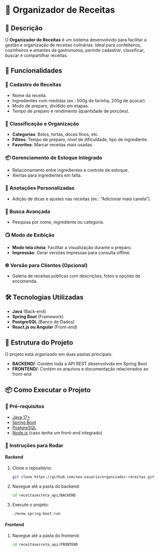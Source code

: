 # 🍰 Organizador de Receitas

## 📝 Descrição
O **Organizador de Receitas** é um sistema desenvolvido para facilitar a gestão e organização de receitas culinárias. Ideal para confeiteiros, cozinheiros e amantes da gastronomia, permite cadastrar, classificar, buscar e compartilhar receitas.

## 🚀 Funcionalidades

### 📌 Cadastro de Receitas
- Nome da receita.
- Ingredientes com medidas (ex.: 500g de farinha, 200g de açúcar).
- Modo de preparo, dividido em etapas.
- Tempo de preparo e rendimento (quantidade de porções).

### 📂 Classificação e Organização
- **Categorias**: Bolos, tortas, doces finos, etc.
- **Filtros**: Tempo de preparo, nível de dificuldade, tipo de ingrediente.
- **Favoritos**: Marcar receitas mais usadas.

### 📦 Gerenciamento de Estoque Integrado
- Relacionamento entre ingredientes e controle de estoque.
- Alertas para ingredientes em falta.

### 📝 Anotações Personalizadas
- Adição de dicas e ajustes nas receitas (ex.: “Adicionar mais canela”).

### 🔎 Busca Avançada
- Pesquisa por nome, ingrediente ou categoria.

### 📺 Modo de Exibição
- **Modo tela cheia**: Facilitar a visualização durante o preparo.
- **Impressão**: Gerar versões impressas para consulta offline.

### 🌐 Versão para Clientes (Opcional)
- Galeria de receitas públicas com descrições, fotos e opções de encomenda.

## 🛠️ Tecnologias Utilizadas
- **Java** (Back-end)
- **Spring Boot** (Framework)
- **PostgreSQL** (Banco de Dados)
- **React.js ou Angular** (Front-end)

## 📁 Estrutura do Projeto
O projeto está organizado em duas pastas principais:
- **BACKEND/**: Contém toda a API REST desenvolvida em Spring Boot
- **FRONTEND/**: Contém os arquivos e documentação relacionados ao front-end

## 📦 Como Executar o Projeto

### 📌 Pré-requisitos
- [Java 17+](https://www.oracle.com/java/)
- [Spring Boot](https://spring.io/projects/spring-boot)
- [PostgreSQL](https://www.postgresql.org/)
- [Node.js](https://nodejs.org/) (caso tenha um front-end integrado)

### 🔧 Instruções para Rodar

#### Backend
1. Clone o repositório:
   ```sh
   git clone https://github.com/seu-usuario/organizador-receitas.git
   ```

2. Navegue até a pasta do backend:
   ```sh
   cd receitasecreta_api/BACKEND
   ```

3. Execute o projeto:
   ```sh
   ./mvnw spring-boot:run
   ```

#### Frontend
1. Navegue até a pasta do frontend:
   ```sh
   cd receitasecreta_api/FRONTEND